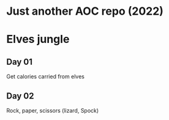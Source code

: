 # Just another AOC repo (2022)

# Elves jungle
## Day 01 
Get calories carried from elves

## Day 02
Rock, paper, scissors (lizard, Spock)
